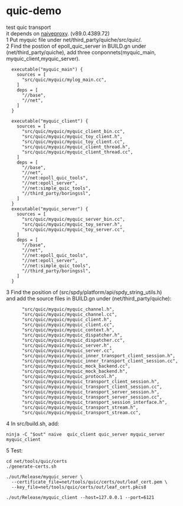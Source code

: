 # quic-demo
test quic transport  
it depends on [naiveproxy](https://github.com/klzgrad/naiveproxy). (v89.0.4389.72)   
1 Put myquic file under net/third_party/quiche/src/quic/.  
2 Find the postion of epoll_quic_server in BUILD.gn under (net/third_party/quiche), add three conponnets(myquic_main, myquic_client,myquic_server).  
```
  executable("myquic_main") {
    sources = [
      "src/quic/myquic/mylog_main.cc",
    ]
    deps = [
      "//base",
      "//net",
    ]
  }
  
  executable("myquic_client") {
    sources = [
      "src/quic/myquic/myquic_client_bin.cc",
      "src/quic/myquic/myquic_toy_client.h",
      "src/quic/myquic/myquic_toy_client.cc",
      "src/quic/myquic/myquic_client_thread.h",
      "src/quic/myquic/myquic_client_thread.cc",
    ]
    deps = [
      "//base",
      "//net",
      "//net:epoll_quic_tools",
      "//net:epoll_server",
      "//net:simple_quic_tools",
      "//third_party/boringssl",
    ]
  }
  executable("myquic_server") {
    sources = [
      "src/quic/myquic/myquic_server_bin.cc",
      "src/quic/myquic/myquic_toy_server.h",
      "src/quic/myquic/myquic_toy_server.cc",
    ]
    deps = [
      "//base",
      "//net",
      "//net:epoll_quic_tools",
      "//net:epoll_server",
      "//net:simple_quic_tools",
      "//third_party/boringssl",
    ]
  }   
```
3 Find the position of (src/spdy/platform/api/spdy_string_utils.h)   
and add the source files in BUILD.gn under (net/third_party/quiche):  
``` 
      "src/quic/myquic/myquic_channel.h",
      "src/quic/myquic/myquic_channel.cc",
      "src/quic/myquic/myquic_client.h",
      "src/quic/myquic/myquic_client.cc",
      "src/quic/myquic/myquic_context.h",
      "src/quic/myquic/myquic_dispatcher.h",
      "src/quic/myquic/myquic_dispatcher.cc",
      "src/quic/myquic/myquic_server.h",
      "src/quic/myquic/myquic_server.cc",
      "src/quic/myquic/myquic_inner_transport_client_session.h",
      "src/quic/myquic/myquic_inner_transport_client_session.cc",
      "src/quic/myquic/myquic_mock_backend.cc",
      "src/quic/myquic/myquic_mock_backend.h",
      "src/quic/myquic/myquic_protocol.h",
      "src/quic/myquic/myquic_transport_client_session.h",
      "src/quic/myquic/myquic_transport_client_session.cc",
      "src/quic/myquic/myquic_transport_server_session.h",
      "src/quic/myquic/myquic_transport_server_session.cc",
      "src/quic/myquic/myquic_transport_session_interface.h",
      "src/quic/myquic/myquic_transport_stream.h",
      "src/quic/myquic/myquic_transport_stream.cc",
```
4 In src/build.sh, add:  
```
ninja -C "$out" naive  quic_client quic_server myquic_server myquic_client  
```
5 Test:  
```
cd net/tools/quic/certs
./generate-certs.sh   
```
          
```
./out/Release/myquic_server \
  --certificate_file=net/tools/quic/certs/out/leaf_cert.pem \
  --key_file=net/tools/quic/certs/out/leaf_cert.pkcs8  
```
     
```
./out/Release/myquic_client --host=127.0.0.1 --port=6121    
```

